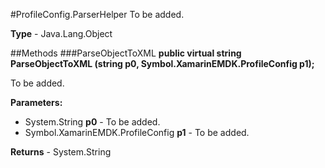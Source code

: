 #ProfileConfig.ParserHelper
To be added.

**Type** - Java.Lang.Object

##Methods
###ParseObjectToXML
**public virtual string ParseObjectToXML (string p0, Symbol.XamarinEMDK.ProfileConfig p1);**

To be added.

**Parameters:** 

* System.String **p0** - To be added.
* Symbol.XamarinEMDK.ProfileConfig **p1** - To be added.

**Returns** - System.String



